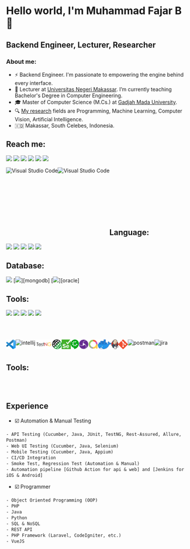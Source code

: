 # Hello world, I'm Muhammad Fajar B 🐼
## Backend Engineer, Lecturer, Researcher

### About me:

- ⚡ Backend Engineer. I'm passionate to empowering the engine behind every interface.
- 💼 Lecturer at [Universitas Negeri Makassar][unm]. I’m currently teaching Bachelor's Degree in Computer Engineering.
- 🎓 Master of Computer Science (M.Cs.) at [Gadjah Mada University][ugm].
- 🔍 [My research][google_scholar] fields are Programming, Machine Learning, Computer Vision, Artificial Intelligence. 
- 🇮🇩 Makassar, South Celebes, Indonesia.

## Reach me:
[<img src="https://img.shields.io/badge/LinkedIn-0A66C2?logo=linkedin&logoColor=ffffff">][linkedin]
[<img src="https://img.shields.io/badge/YouTube-FF0000?logo=youtube&logoColor=ffffff">][youtube]
[<img src="https://img.shields.io/badge/Telegram-26A5E4?logo=telegram&logoColor=ffffff">][telegram]
[<img src="https://img.shields.io/badge/Instagram-E4405F?logo=instagram&logoColor=ffffff">][instagram]
[<img src="https://img.shields.io/badge/Facebook-0866FF?logo=facebook&logoColor=ffffff">][facebook]
[<img src="https://img.shields.io/badge/Medium-000000?logo=medium&logoColor=ffffff">][medium]


<img align="left" height="175px" alt="Visual Studio Code" src="https://github-readme-stats.vercel.app/api?username=muhammadfajarb&theme=gotham&show_icons=true" />
<img align="left" height="175px" alt="Visual Studio Code" src="https://github-readme-stats.vercel.app/api/top-langs/?username=muhammadfajarb&layout=compact&theme=gotham" />

<br><br><br><br><br><br><br><br>

## Language:
[<img src="https://img.shields.io/badge/PHP-6F42C1">][php]
[<img src="https://img.shields.io/badge/Python-306998">][python]
[<img src="https://img.shields.io/badge/Javascript-F7DF1E">][javascript]
[<img src="https://img.shields.io/badge/Java-EE9000">][java]
[<img src="https://img.shields.io/badge/GO-00ACD7">][go]

## Database:
[<img src="https://img.shields.io/badge/MySQL-0E6EB8">][mysql]
[<img src="https://img.shields.io/badge/MongoDB-3FA037">][mongodb]
[<img src="https://img.shields.io/badge/Oracle-B22222">][oracle]

## Tools:
<img src="https://img.shields.io/badge/Visual Studio Code-0E6EB8">
<img src="https://img.shields.io/badge/Intellij Idea-1E90FF">
<img src="https://img.shields.io/badge/Docker-2496ED">
<img src="https://img.shields.io/badge/Selenium-43B02A">
<img src="https://img.shields.io/badge/TestNG-D0ED57">

<br><br>

[<img align="left" alt="Visual Studio Code" height="26px" src="img/vscode.png" />][vscode]
[<img align="left" alt="intellij" height="26px" src="https://upload.wikimedia.org/wikipedia/commons/thumb/9/9c/IntelliJ_IDEA_Icon.svg/1024px-IntelliJ_IDEA_Icon.svg.png"/>][intellij]
[<img align="left" alt="TestNG" height="26px" src="img/testng.png" />][testng]
[<img align="left" alt="Rest Assured" height="26px" src="img/restassured.png" />][restassured]
[<img align="left" alt="Selenium" height="26px" src="img/selenium.png" />][selenium]
[<img align="left" alt="Cucumber" height="26px" src="img/cucumber.png" />][cucumber]
[<img align="left" alt="Appium" height="26px" src="img/appium.png" />][appium]
[<img align="left" alt="Allure report" height="26px" src="img/allure.png" />][allure]
[<img align="left" alt="Docker" height="26px" src="img/docker.png" />][docker]
[<img align="left" alt="Jenkins" height="26px" src="img/jenkins.png" />][jenkins]
[<img align="left" alt="Git" height="26px" src="img/git.png" />][git]
[<img align="left" alt="postman" height="26px" src="https://res.cloudinary.com/postman/image/upload/t_team_logo/v1629869194/team/2893aede23f01bfcbd2319326bc96a6ed0524eba759745ed6d73405a3a8b67a8"/>][postman]
[<img align="left" alt="jira" height="26px" src="https://astraapps.astra.co.id/jira-software/images/atlassian-jira-logo-large.png"/>][jira]

<br/><br/>

## Tools:

<br/><br/>

## Experience
- ☑️ Automation & Manual Testing
```
- API Testing (Cucumber, Java, JUnit, TestNG, Rest-Assured, Allure, Postman)
- Web UI Testing (Cucumber, Java, Selenium)
- Mobile Testing (Cucumber, Java, Appium)
- CI/CD Integration
- Smoke Test, Regression Test (Automation & Manual)
- Automation pipeline [Github Action for api & web] and [Jenkins for iOS & Android]
```
- ☑️ Programmer
```
- Object Oriented Programming (OOP)
- PHP
- Java
- Python
- SQL & NoSQL
- REST API
- PHP Framework (Laravel, CodeIgniter, etc.)
- VueJS
```


[unm]: https://unm.ac.id/
[ugm]: https://ugm.ac.id/
[google_scholar]: https://scholar.google.co.id/citations?user=I-jU2JUAAAAJ
[linkedin]: https://www.linkedin.com/in/muhammadfajarb
[youtube]: https://www.youtube.com/@muhammadfajarb
[telegram]: https://t.me/muhammadfajarb
[instagram]: https://www.instagram.com/muhammadfajarb
[facebook]: https://www.facebook.com/muhammadfajarb
[medium]: https://medium.com/@muhammadfajarb

[php]: https://www.php.net/
[python]: https://www.python.org/
[javascript]: https://www.javascript.com/
[java]: https://www.java.com/
[go]: https://go.dev/

[vscode]: https://code.visualstudio.com/
[git]: https://git-scm.com/
[appium]: http://appium.io/
[selenium]: https://www.selenium.dev/
[cucumber]: https://cucumber.io/
[testng]: https://testng.org/doc
[restassured]: https://rest-assured.io/
[allure]: https://docs.qameta.io/allure/
[jenkins]: https://www.jenkins.io/
[docker]: https://www.docker.com/
[intellij]: https://www.jetbrains.com/idea/
[postman]: https://www.postman.com/
[jira]: https://www.atlassian.com/software/jira

[mysql]: https://www.mysql.com/
[github]: https://github.com/muhammadfajarb